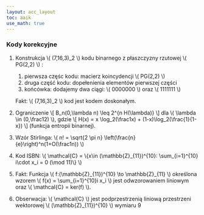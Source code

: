 ```yaml
---
layout: acc_layout
toc: aaik
use_math: true
---
```


### Kody korekcyjne

1.  Konstrukcja \\( (7,16,3)\_2 \\) kodu binarnego z płaszczyzny
    rzutowej \\( PG(2,2) \\) :
    1.  pierwsza częśc kodu: macierz koincydencji \\( PG(2,2) \\) 
    2.  druga część kodu: dopełenienia elementów pierwszej części
    3.  końcówka: dodajemy dwa ciągi: \\( 0000000 \\) oraz \\( 
       1111111 \\) 

    Fakt: \\( (7,16,3)\_2 \\) kod jest kodem doskonałym.
2.  Ograniczenie \\[ B\_n(0,\\lambda n) \\leq 2^{n H(\\lambda)}
    \\] dla \\( \\lambda \\in (0,\\frac12) \\), gdzie \\[ 
    H(x) = x \\log\_2(\\frac1x) + (1-x)\\log\_2(\\frac{1}{1-x}) \\] 
    (funkcja entropii binarnej).
3.  Wzór Stirlinga: \\( n! = \\sqrt{2 \\pi n}
    \\left(\\frac{n}{e}\\right)^n(1+O(\\frac1n)) \\) 
4.  Kod ISBN: \\( \\mathcal{C} = \\{x\\in (\\mathbb{Z}\_{11})^{10}:
    \\sum\_{i=1}^{10} i\\cdot x\_i = 0 (\\mod 11)\\} \\) 
5.  Fakt: Funkcja \\( f:(\\mathbb{Z}\_{11})^{10} \\to \\mathbb{Z}\_{11} \\) 
    określona wzorem \\( f(x) = \\sum\_{i=1}^{10}i x\_i \\) jest
    odwzorowaniem liniowym oraz \\( \\mathcal{C} = ker(f) \\).
6.  Obserwacja: \\( \\mathcal{C} \\) jest podprzestrzenią liniową
    przestrzeni wektorowej \\( (\\mathbb{Z}\_{11})^{10} \\) wymiaru 9

